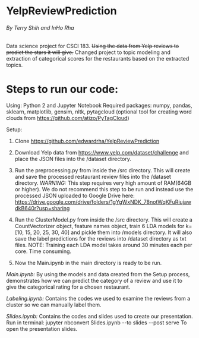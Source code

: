 # YelpReviewPrediction
###### By Terry Shih and InHo Rha
Data science project for CSCI 183. ~~Using the data from Yelp reviews to predict the stars it will give.~~ Changed project to topic modeling and extraction of categorical scores for the restaurants based on the extracted topics.


# Steps to run our code:
Using: Python 2 and Jupyter Notebook
Required packages: numpy, pandas, sklearn, matplotlib, gensim, nltk, pytagcloud (optional tool for creating word clouds from https://github.com/atizo/PyTagCloud)

Setup:

1. Clone https://github.com/edwardrha/YelpReviewPrediction

2. Download Yelp data from https://www.yelp.com/dataset/challenge and place the JSON files into the /dataset directory.

3. Run the preprocessing.py from inside the /src directory. This will create and save the processed restaurant review files into the /dataset directory.
*WARNING:* This step requires very high amount of RAM(64GB or higher). We do not recommend this step to be run and instead use the processed JSON uploaded to Google Drive here: https://drive.google.com/drive/folders/1gYgWxNDK_78notWqKFuRiujawdkB640r?usp=sharing

4. Run the ClusterModel.py from inside the /src directory. This will create a CountVectorizer object, feature names object, train 6 LDA models for k=[10, 15, 20, 25, 30, 40] and pickle them into /models directory. It will also save the label predictions for the reviews into /dataset directory as txt files.
NOTE: Training each LDA model takes around 30 minutes each per core. Time consuming.

5. Now the Main.ipynb in the main directory is ready to be run.

*Main.ipynb:*
By using the models and data created from the Setup process, demonstrates how we can predict the category of a review and use it to give the categorical rating for a chosen restaurant.

*Labeling.ipynb:*
Contains the codes we used to examine the reviews from a cluster so we can manually label them.

*Slides.ipynb:*
Contains the codes and slides used to create our presentation. Run in terminal:
jupyter nbconvert Slides.ipynb --to slides --post serve
To open the presentation slides.
